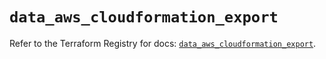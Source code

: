 # `data_aws_cloudformation_export`

Refer to the Terraform Registry for docs: [`data_aws_cloudformation_export`](https://registry.terraform.io/providers/hashicorp/aws/4.54.0/docs/data-sources/cloudformation_export).

